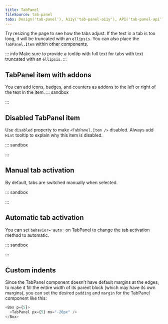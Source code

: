 ```yaml
---
title: TabPanel
fileSource: tab-panel
tabs: Design('tab-panel'), A11y('tab-panel-a11y'), API('tab-panel-api'), Example('tab-panel-code'), Changelog('tab-panel-changelog')
---
```


Try resizing the page to see how the tabs adjust. If the text in a tab is too long, it will be truncated with an `ellipsis`. You can also place the `TabPanel.Item` within other components.

::: info
Make sure to provide a tooltip with full text for tabs with text truncated with an `ellipsis`.
:::

## TabPanel item with addons

You can add icons, badges, and counters as addons to the left or right of the text in the item.
::: sandbox

<script lang="tsx">
  export Demo from './examples/tab_panel_item_addons.tsx';
</script>

:::

## Disabled TabPanel item

Use `disabled` property to make `<TabPanel.Item />` disabled. Always add `Hint` tooltip to explain why this item is disabled.

::: sandbox

<script lang="tsx">
  export Demo from './examples/disabled_tab_panel_item.tsx';
</script>

:::

## Manual tab activation

By default, tabs are switched manually when selected.

::: sandbox

<script lang="tsx">
  export Demo from './examples/manual_tab_activation.tsx';
</script>

:::

## Automatic tab activation

You can set `behavior='auto'` on TabPanel to change the tab activation method to automatic.

::: sandbox

<script lang="tsx">
  export Demo from './examples/automatic_tab_activation.tsx';
</script>

:::

## Custom indents

Since the TabPanel component doesn't have default margins at the edges, to make it fill the entire width of its parent block (which may have its own margins), you can set the desired `padding` and `margin` for the TabPanel component like this:

```typescript
<Box p={5}>
  <TabPanel px={5} mx="-20px" />
</Box>
```
